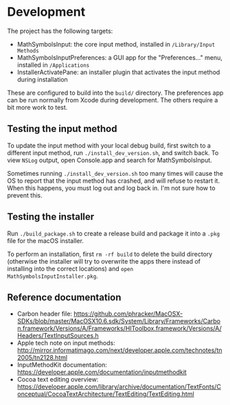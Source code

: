 # Development

The project has the following targets:
* MathSymbolsInput: the core input method, installed in `/Library/Input Methods`
* MathSymbolsInputPreferences: a GUI app for the "Preferences..." menu, installed in
  `/Applications`
* InstallerActivatePane: an installer plugin that activates the input method
  during installation

These are configured to build into the `build/` directory. The preferences app
can be run normally from Xcode during development. The others require a bit more
work to test.

## Testing the input method

To update the input method with your local debug build, first switch to a
different input method, run `./install_dev_version.sh`, and switch back. To view
`NSLog` output, open Console.app and search for MathSymbolsInput.

Sometimes running `./install_dev_version.sh` too many times will cause the OS to
report that the input method has crashed, and will refuse to restart it. When
this happens, you must log out and log back in. I'm not sure how to prevent
this. 

## Testing the installer

Run `./build_package.sh` to create a release build and package it into a `.pkg`
file for the macOS installer.

To perform an installation, first `rm -rf build` to delete the build directory
(otherwise the installer will try to overwrite the apps there instead of
installing into the correct locations) and `open MathSymbolsInputInstaller.pkg`.

## Reference documentation

* Carbon header file: https://github.com/phracker/MacOSX-SDKs/blob/master/MacOSX10.6.sdk/System/Library/Frameworks/Carbon.framework/Versions/A/Frameworks/HIToolbox.framework/Versions/A/Headers/TextInputSources.h
* Apple tech note on input methods: http://mirror.informatimago.com/next/developer.apple.com/technotes/tn2005/tn2128.html
* InputMethodKit documentation: https://developer.apple.com/documentation/inputmethodkit
* Cocoa text editing overview: https://developer.apple.com/library/archive/documentation/TextFonts/Conceptual/CocoaTextArchitecture/TextEditing/TextEditing.html
